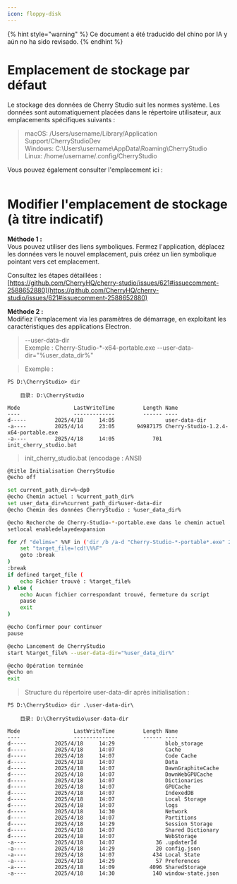 ```yaml
---
icon: floppy-disk
---
```


{% hint style="warning" %}
Ce document a été traducido del chino por IA y aún no ha sido revisado.
{% endhint %}

# Emplacement de stockage par défaut

Le stockage des données de Cherry Studio suit les normes système. Les données sont automatiquement placées dans le répertoire utilisateur, aux emplacements spécifiques suivants :

> macOS: /Users/username/Library/Application Support/CherryStudioDev  
> Windows: C:\Users\username\AppData\Roaming\CherryStudio  
> Linux: /home/username/.config/CherryStudio  

Vous pouvez également consulter l'emplacement ici :  
<figure><img src="../../.gitbook/assets/image (31).png" alt=""><figcaption></figcaption></figure>



# Modifier l'emplacement de stockage (à titre indicatif)

**Méthode 1 :**  
Vous pouvez utiliser des liens symboliques. Fermez l'application, déplacez les données vers le nouvel emplacement, puis créez un lien symbolique pointant vers cet emplacement.

Consultez les étapes détaillées :  
[https://github.com/CherryHQ/cherry-studio/issues/621#issuecomment-2588652880](https://github.com/CherryHQ/cherry-studio/issues/621#issuecomment-2588652880)

**Méthode 2 :**  
Modifiez l'emplacement via les paramètres de démarrage, en exploitant les caractéristiques des applications Electron.

> --user-data-dir  
> Exemple : Cherry-Studio-*-x64-portable.exe --user-data-dir="%user_data_dir%"

> Exemple :

```shell
PS D:\CherryStudio> dir

    目录: D:\CherryStudio

Mode                 LastWriteTime         Length Name
----                 -------------         ------ ----
d-----         2025/4/18     14:05                user-data-dir
-a----         2025/4/14     23:05       94987175 Cherry-Studio-1.2.4-x64-portable.exe
-a----         2025/4/18     14:05            701 init_cherry_studio.bat
```

> init_cherry_studio.bat (encodage : ANSI)

```bash
@title Initialisation CherryStudio
@echo off

set current_path_dir=%~dp0
@echo Chemin actuel : %current_path_dir%
set user_data_dir=%current_path_dir%user-data-dir
@echo Chemin des données CherryStudio : %user_data_dir%

@echo Recherche de Cherry-Studio-*-portable.exe dans le chemin actuel
setlocal enabledelayedexpansion

for /f "delims=" %%F in ('dir /b /a-d "Cherry-Studio-*-portable*.exe" 2^>nul') do ( # Ce code est compatible avec les versions GitHub et officielles, modifiez pour d'autres
    set "target_file=!cd!\%%F"
    goto :break
)
:break
if defined target_file (
    echo Fichier trouvé : %target_file%
) else (
    echo Aucun fichier correspondant trouvé, fermeture du script
    pause
    exit
)

@echo Confirmer pour continuer
pause

@echo Lancement de CherryStudio
start %target_file% --user-data-dir="%user_data_dir%"

@echo Opération terminée
@echo on
exit
```

> Structure du répertoire user-data-dir après initialisation :

```shell
PS D:\CherryStudio> dir .\user-data-dir\

    目录: D:\CherryStudio\user-data-dir

Mode                 LastWriteTime         Length Name
----                 -------------         ------ ----
d-----         2025/4/18     14:29                blob_storage
d-----         2025/4/18     14:07                Cache
d-----         2025/4/18     14:07                Code Cache
d-----         2025/4/18     14:07                Data
d-----         2025/4/18     14:07                DawnGraphiteCache
d-----         2025/4/18     14:07                DawnWebGPUCache
d-----         2025/4/18     14:07                Dictionaries
d-----         2025/4/18     14:07                GPUCache
d-----         2025/4/18     14:07                IndexedDB
d-----         2025/4/18     14:07                Local Storage
d-----         2025/4/18     14:07                logs
d-----         2025/4/18     14:30                Network
d-----         2025/4/18     14:07                Partitions
d-----         2025/4/18     14:29                Session Storage
d-----         2025/4/18     14:07                Shared Dictionary
d-----         2025/4/18     14:07                WebStorage
-a----         2025/4/18     14:07             36 .updaterId
-a----         2025/4/18     14:29             20 config.json
-a----         2025/4/18     14:07            434 Local State
-a----         2025/4/18     14:29             57 Preferences
-a----         2025/4/18     14:09           4096 SharedStorage
-a----         2025/4/18     14:30            140 window-state.json
```
